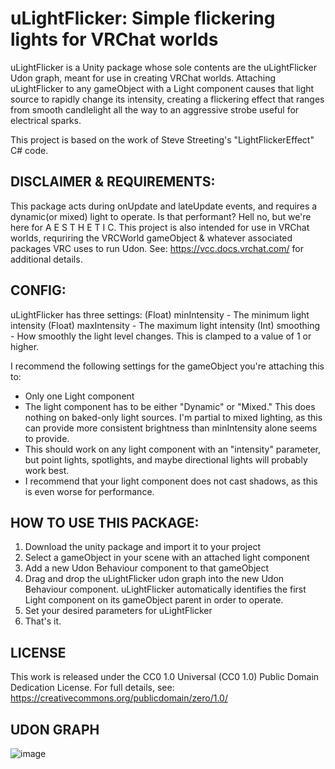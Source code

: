 # uLightFlicker: Simple flickering lights for VRChat worlds

uLightFlicker is a Unity package whose sole contents are the uLightFlicker Udon graph, meant for use in creating VRChat worlds.
Attaching uLightFlicker to any gameObject with a Light component causes that light source to rapidly change its intensity, 
creating a flickering effect that ranges from smooth candlelight all the way to an aggressive strobe useful for electrical sparks.

This project is based on the work of Steve Streeting's "LightFlickerEffect" C# code.

## DISCLAIMER & REQUIREMENTS:
This package acts during onUpdate and lateUpdate events, and requires a dynamic(or mixed) light to operate.
Is that performant? Hell no, but we're here for A E S T H E T I C.
This project is also intended for use in VRChat worlds, requriring the VRCWorld gameObject & whatever associated
packages VRC uses to run Udon. See: https://vcc.docs.vrchat.com/ for additional details.

## CONFIG:
uLightFlicker has three settings:
  (Float) minIntensity - The minimum light intensity
  (Float) maxIntensity - The maximum light intensity
  (Int) smoothing      - How smoothly the light level changes. This is clamped to a value of 1 or higher.

I recommend the following settings for the gameObject you're attaching this to:
- Only one Light component
- The light component has to be either "Dynamic" or "Mixed." This does nothing on baked-only light sources.
  I'm partial to mixed lighting, as this can provide more consistent brightness than minIntensity alone seems to provide.
- This should work on any light component with an "intensity" parameter,
  but point lights, spotlights, and maybe directional lights will probably work best.
- I recommend that your light component does not cast shadows, as this is even worse for performance.

## HOW TO USE THIS PACKAGE:
1. Download the unity package and import it to your project
2. Select a gameObject in your scene with an attached light component
3. Add a new Udon Behaviour component to that gameObject
4. Drag and drop the uLightFlicker udon graph into the new Udon Behaviour component.
   uLightFlicker automatically identifies the first Light component on its gameObject parent in order to operate.
5. Set your desired parameters for uLightFlicker
6. That's it.

## LICENSE
This work is released under the CC0 1.0 Universal (CC0 1.0) Public Domain Dedication License. For full details, see:
https://creativecommons.org/publicdomain/zero/1.0/

## UDON GRAPH
![image](https://user-images.githubusercontent.com/770499/227743149-dd0ba9a5-842f-431f-8782-fa9e4ad4cf3b.png)
